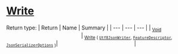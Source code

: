 # [Write](./NetCoreFeatureDescriptorConverter-100664072.md)


Return type:
| Return | Name | Summary | 
| --- | --- | --- | 
| <sub>[Void](https://docs.microsoft.com/en-us/dotnet/api/System.Void)</sub><img width=200/>| <sub>[Write](./NetCoreFeatureDescriptorConverter-100664072.md) ( [`Utf8JsonWriter`](https://docs.microsoft.com/en-us/dotnet/api/System.Text.Json.Utf8JsonWriter), [`FeatureDescriptor`](./../../../FeatureDescriptor.md), [`JsonSerializerOptions`](https://docs.microsoft.com/en-us/dotnet/api/System.Text.Json.JsonSerializerOptions) )</sub>| <sub></sub><img width=200/>| <br>


